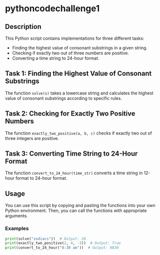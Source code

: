 # pythoncodechallenge1

## Description

This Python script contains implementations for three different tasks:
- Finding the highest value of consonant substrings in a given string.
- Checking if exactly two out of three numbers are positive.
- Converting a time string to 24-hour format.

## Task 1: Finding the Highest Value of Consonant Substrings

The function `solve(s)` takes a lowercase string and calculates the highest value of consonant substrings according to specific rules.

## Task 2: Checking for Exactly Two Positive Numbers

The function `exactly_two_positive(a, b, c)` checks if exactly two out of three integers are positive.

## Task 3: Converting Time String to 24-Hour Format

The function `convert_to_24_hour(time_str)` converts a time string in 12-hour format to 24-hour format.

## Usage

You can use this script by copying and pasting the functions into your own Python environment. Then, you can call the functions with appropriate arguments.

### Examples

```python
print(solve("zodiacs"))  # Output: 26
print(exactly_two_positive(2, 4, -3))  # Output: True
print(convert_to_24_hour("8:30 am"))  # Output: 0830

